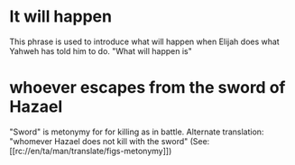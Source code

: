 # It will happen

This phrase is used to introduce what will happen when Elijah does what Yahweh has told him to do. "What will happen is"

# whoever escapes from the sword of Hazael

"Sword" is metonymy for for killing as in battle. Alternate translation: "whomever Hazael does not kill with the sword" (See: [[rc://en/ta/man/translate/figs-metonymy]])

